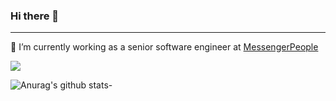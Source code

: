 ### Hi there 👋

----


🔭 I’m currently working as a senior software engineer at [MessengerPeople](https://github.com/whatsbroadcast-gmbh)

![](https://komarev.com/ghpvc/?username=mandalor-development&color=blue)

<!--
**mandalor-development/mandalor-development** is a ✨ _special_ ✨ repository because its `README.md` (this file) appears on your GitHub profile.

Here are some ideas to get you started:

- 🔭 I’m currently working on ...
- 🌱 I’m currently learning ...
- 👯 I’m looking to collaborate on ...
- 🤔 I’m looking for help with ...
- 💬 Ask me about ...
- 📫 How to reach me: ...
- 😄 Pronouns: ...
- ⚡ Fun fact: ...
-->


![Anurag's github stats](https://github-readme-stats.vercel.app/api?username=mandalor-development&count_private=true&show_icons=true&theme=solarized-dark)-
